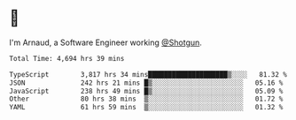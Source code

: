 # 👋

I'm Arnaud, a Software Engineer working [@Shotgun](https://shotgun.live).

<!--START_SECTION:waka-->

```txt
Total Time: 4,694 hrs 39 mins

TypeScript        3,817 hrs 34 mins████████████████████▒░░░░   81.32 %
JSON              242 hrs 21 mins █▒░░░░░░░░░░░░░░░░░░░░░░░   05.16 %
JavaScript        238 hrs 49 mins █▒░░░░░░░░░░░░░░░░░░░░░░░   05.09 %
Other             80 hrs 38 mins  ▒░░░░░░░░░░░░░░░░░░░░░░░░   01.72 %
YAML              61 hrs 59 mins  ▒░░░░░░░░░░░░░░░░░░░░░░░░   01.32 %
```

<!--END_SECTION:waka-->
